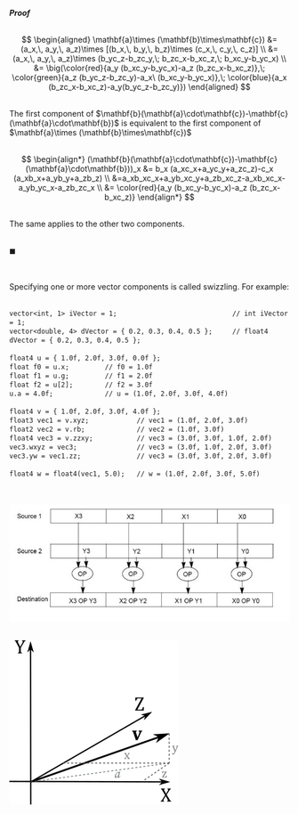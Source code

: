 <strong><em>Proof</em></strong>
<br><br>

$$
\begin{aligned}
\mathbf{a}\times (\mathbf{b}\times\mathbf{c}) &= (a_x,\, a_y,\, a_z)\times [(b_x,\, b_y,\, b_z)\times (c_x,\, c_y,\, c_z)] \\ 
&= (a_x,\, a_y,\, a_z)\times (b_yc_z-b_zc_y,\; b_zc_x-b_xc_z,\; b_xc_y-b_yc_x) \\ 
&= \big(\color{red}{a_y (b_xc_y-b_yc_x)-a_z (b_zc_x-b_xc_z)},\; \color{green}{a_z (b_yc_z-b_zc_y)-a_x\ (b_xc_y-b_yc_x)},\; \color{blue}{a_x (b_zc_x-b_xc_z)-a_y(b_yc_z-b_zc_y)})
\end{aligned}
$$

<br>
The first component of $\mathbf{b}(\mathbf{a}\cdot\mathbf{c})-\mathbf{c}(\mathbf{a}\cdot\mathbf{b})$ is equivalent to the first component of $\mathbf{a}\times (\mathbf{b}\times\mathbf{c})$
<br><br>

$$
\begin{align*}
(\mathbf{b}(\mathbf{a}\cdot\mathbf{c})-\mathbf{c}(\mathbf{a}\cdot\mathbf{b}))_x &= b_x (a_xc_x+a_yc_y+a_zc_z)-c_x (a_xb_x+a_yb_y+a_zb_z) \\ 
&=a_xb_xc_x+a_yb_xc_y+a_zb_xc_z-a_xb_xc_x-a_yb_yc_x-a_zb_zc_x \\ 
&= \color{red}{a_y (b_xc_y-b_yc_x)-a_z (b_zc_x-b_xc_z)}
\end{align*}
$$

<br>
The same applies to the other two components.
<br><br>

$\blacksquare$

<br><br>
Specifying one or more vector components is called swizzling. For example:
<br><br>

```hlsl
vector<int, 1> iVector = 1;                             // int iVector = 1;
vector<double, 4> dVector = { 0.2, 0.3, 0.4, 0.5 };     // float4 dVector = { 0.2, 0.3, 0.4, 0.5 };  
  
float4 u = { 1.0f, 2.0f, 3.0f, 0.0f };
float f0 = u.x;         // f0 = 1.0f
float f1 = u.g;         // f1 = 2.0f
float f2 = u[2];        // f2 = 3.0f
u.a = 4.0f;             // u = (1.0f, 2.0f, 3.0f, 4.0f)
 
float4 v = { 1.0f, 2.0f, 3.0f, 4.0f };
float3 vec1 = v.xyz;            // vec1 = (1.0f, 2.0f, 3.0f)
float2 vec2 = v.rb;             // vec2 = (1.0f, 3.0f)
float4 vec3 = v.zzxy;           // vec3 = (3.0f, 3.0f, 1.0f, 2.0f)
vec3.wxyz = vec3;               // vec3 = (3.0f, 1.0f, 2.0f, 3.0f)
vec3.yw = vec1.zz;              // vec3 = (3.0f, 3.0f, 2.0f, 3.0f)
 
float4 w = float4(vec1, 5.0);   // w = (1.0f, 2.0f, 3.0f, 5.0f)
```
<br><br>
![Image](images/SIMD.jpg)
<br><br>

![Image](images/path29288d.png)
<br><br>
